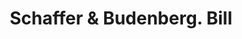 ---
doi: 10.7916/D85F03VH
date_other: '1890'
date_other_textual: 1890-1899
form: printed ephemera
genre:
- Invoices
name:
- Schaffer & Budenberg
object_in_context_url: https://biggert.cul.columbia.edu/items/view/ave_biggert_00865
subject_hierarchical_geographic:
- New York, New York, United States
subject_name:
- Schaffer & Budenberg
title: Schaffer & Budenberg. Bill
sort_title: Schaffer & Budenberg. Bill
call_number: ave_biggert_00865
coordinates:
- 40.69277777777778,-73.99027777777778
pid: ave_biggert_00865
identifiers: ave_biggert_00865
thumbnail: https://derivativo-1.library.columbia.edu/iiif/2/ldpd:345889/full/!256,256/0/native.jpg
permalink: /biggert/ave_biggert_00865/
layout: iiif-image-page
---